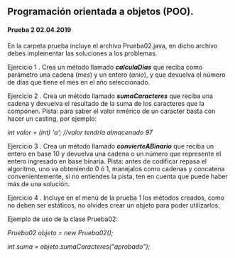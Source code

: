 ## Programación orientada a objetos (POO).

#### Prueba 2 02.04.2019

En la carpeta prueba incluye el archivo Prueba02.java, en dicho archivo debes implementar
las soluciones a los problemas.

Ejercicio 1 . Crea un método llamado **_calculaDias_** que reciba como
parámetro una cadena (_mes_) y un entero (_anio_), y que devuelva el número de días que
tiene el mes en el año seleccionado.

Ejercicio 2 . Crea un método llamado **_sumaCaracteres_** que reciba una
cadena y devuelva el resultado de la suma de los caracteres que la componen. Pista: para saber el
valor nmérico de un caracter basta con hacer un casting, por ejemplo:

_int valor = (int) 'a'; //valor tendría almacenado 97_

Ejercicio 3 . Crea un método llamado **_convierteABinario_** que reciba un entero en base 10 y devuelva una cadena
o un número que represente el entero ingresado en base binaria. Pista: antes de codificar repasa el algoritmo, uno va
obteniendo 0 ó 1, manejalos como cadenas y concatena convenientemente, si no entiendes la pista, ten en cuenta que puede haber más de una solución.

Ejercicio 4 . Incluye en el menú de la prueba 1 los métodos creados, como no deben ser estáticos, 
no olvides crear un objeto para poder utilizarlos.

Ejemplo de uso de la clase Prueba02:

_Prueba02 objeto = new Prueba02();_

_int suma = objeto.sumaCaracteres("aprobado");_
